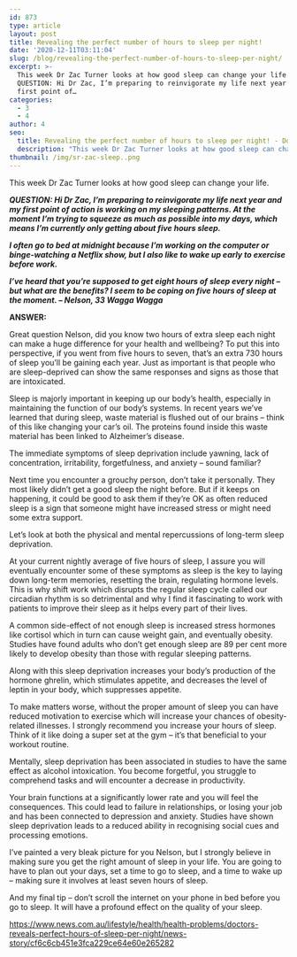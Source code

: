 ```yaml
---
id: 873
type: article
layout: post
title: Revealing the perfect number of hours to sleep per night!
date: '2020-12-11T03:11:04'
slug: /blog/revealing-the-perfect-number-of-hours-to-sleep-per-night/
excerpt: >-
  This week Dr Zac Turner looks at how good sleep can change your life.
  QUESTION: Hi Dr Zac, I’m preparing to reinvigorate my life next year and my
  first point of…
categories:
  - 3
  - 4
author: 4
seo:
  title: Revealing the perfect number of hours to sleep per night! - Doctor Zac
  description: "This week Dr Zac Turner looks at how good sleep can change your life. QUESTION:\_Hi Dr Zac, I’m preparing to reinvigorate my life next year and my first point of..."
thumbnail: /img/sr-zac-sleep..png
---
```

This week Dr Zac Turner looks at how good sleep can change your life.

**_QUESTION: Hi Dr Zac, I’m preparing to reinvigorate my life next year and my first point of action is working on my sleeping patterns. At the moment I’m trying to squeeze as much as possible into my days, which means I’m currently only getting about five hours sleep._**

**_I often go to bed at midnight because I’m working on the computer or binge-watching a Netflix show, but I also like to wake up early to exercise before work._**

**_I’ve heard that you’re supposed to get eight hours of sleep every night – but what are the benefits? I seem to be coping on five hours of sleep at the moment. – Nelson, 33 Wagga Wagga_**

**ANSWER:** 

Great question Nelson, did you know two hours of extra sleep each night can make a huge difference for your health and wellbeing? To put this into perspective, if you went from five hours to seven, that’s an extra 730 hours of sleep you’ll be gaining each year. Just as important is that people who are sleep-deprived can show the same responses and signs as those that are intoxicated.

Sleep is majorly important in keeping up our body’s health, especially in maintaining the function of our body’s systems. In recent years we’ve learned that during sleep, waste material is flushed out of our brains – think of this like changing your car’s oil. The proteins found inside this waste material has been linked to Alzheimer’s disease.

The immediate symptoms of sleep deprivation include yawning, lack of concentration, irritability, forgetfulness, and anxiety – sound familiar?

Next time you encounter a grouchy person, don’t take it personally. They most likely didn’t get a good sleep the night before. But if it keeps on happening, it could be good to ask them if they’re OK as often reduced sleep is a sign that someone might have increased stress or might need some extra support.

Let’s look at both the physical and mental repercussions of long-term sleep deprivation.

At your current nightly average of five hours of sleep, I assure you will eventually encounter some of these symptoms as sleep is the key to laying down long-term memories, resetting the brain, regulating hormone levels. This is why shift work which disrupts the regular sleep cycle called our circadian rhythm is so detrimental and why I find it fascinating to work with patients to improve their sleep as it helps every part of their lives.

A common side-effect of not enough sleep is increased stress hormones like cortisol which in turn can cause weight gain, and eventually obesity. Studies have found adults who don’t get enough sleep are 89 per cent more likely to develop obesity than those with regular sleeping patterns.

Along with this sleep deprivation increases your body’s production of the hormone ghrelin, which stimulates appetite, and decreases the level of leptin in your body, which suppresses appetite.

To make matters worse, without the proper amount of sleep you can have reduced motivation to exercise which will increase your chances of obesity-related illnesses. I strongly recommend you increase your hours of sleep. Think of it like doing a super set at the gym – it’s that beneficial to your workout routine.

Mentally, sleep deprivation has been associated in studies to have the same effect as alcohol intoxication. You become forgetful, you struggle to comprehend tasks and will encounter a decrease in productivity.

Your brain functions at a significantly lower rate and you will feel the consequences. This could lead to failure in relationships, or losing your job and has been connected to depression and anxiety. Studies have shown sleep deprivation leads to a reduced ability in recognising social cues and processing emotions.

I’ve painted a very bleak picture for you Nelson, but I strongly believe in making sure you get the right amount of sleep in your life. You are going to have to plan out your days, set a time to go to sleep, and a time to wake up – making sure it involves at least seven hours of sleep.

And my final tip – don’t scroll the internet on your phone in bed before you go to sleep. It will have a profound effect on the quality of your sleep.

https://www.news.com.au/lifestyle/health/health-problems/doctors-reveals-perfect-hours-of-sleep-per-night/news-story/cf6c6cb451e3fca229ce64e60e265282
